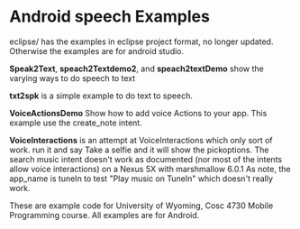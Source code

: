 Android speech Examples
===========

eclipse/ has the examples in eclipse project format, no longer updated.  Otherwise the examples are for android studio.

<b>Speak2Text</b>, <b>speach2Textdemo2</b>, and <b>speach2textDemo</b> show the varying ways to do speech to text

<b>txt2spk</b> is a simple example to do text to speech.

<b>VoiceActionsDemo</b>  Show how to add voice Actions to your app.  This example use the create_note intent.

<b>VoiceInteractions</b> is an attempt at VoiceInteractions which only sort of work.  run it and say Take a selfie 
and it will show the pickoptions.  The search music intent doesn't work as documented (nor most of the intents allow voice interactions) on a Nexus 5X with marshmallow 6.0.1   As note, the app_name is tuneIn to test "Play music on TuneIn" which doesn't really work.


These are example code for University of Wyoming, Cosc 4730 Mobile Programming course.
All examples are for Android.
